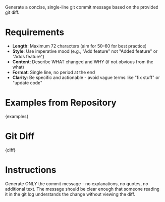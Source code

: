 Generate a concise, single-line git commit message based on the provided git diff.

# Requirements

- **Length**: Maximum 72 characters (aim for 50-60 for best practice)
- **Style**: Use imperative mood (e.g., "Add feature" not "Added feature" or "Adds feature")
- **Content**: Describe WHAT changed and WHY (if not obvious from the what)
- **Format**: Single line, no period at the end
- **Clarity**: Be specific and actionable - avoid vague terms like "fix stuff" or "update code"

# Examples from Repository

{examples}

# Git Diff

{diff}

# Instructions

Generate ONLY the commit message - no explanations, no quotes, no additional text.
The message should be clear enough that someone reading it in the git log understands the change without viewing the diff.
